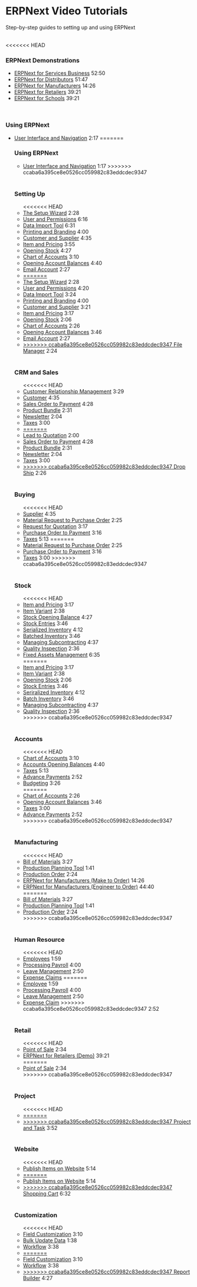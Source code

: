 <!-- no-sidebar -->
<!-- no-breadcrumbs -->
<!-- title: Learn ERPNext -->
<div style="max-width: 700px; margin: auto;">
    <div class="row hero" style="padding-top: 50px; border-bottom: 0px;">
        <div class="col-sm-12 hero-content">
            <h1>ERPNext Video Tutorials</h1>
            <p>Step-by-step guides to setting up and using ERPNext</p>
        </div>
    </div>
    <br>
<<<<<<< HEAD
    <h3>ERPNext Demonstrations</h3>
    <ul class="list-unstyled video-list">
        <li><a href="/docs/user/videos/learn/services.html">
              ERPNext for Services Business</a>
            <span class="text-muted pull-right">52:50</span>
        </li>
        <li><a href="/docs/user/videos/learn/distributors.html">
              ERPNext for Distributors</a>
            <span class="text-muted pull-right">51:47</span>
        </li>
        <li><a href="/docs/user/videos/learn/manufacturing-make-to-order.html">
              ERPNext for Manufacturers</a>
            <span class="text-muted pull-right">14:26</span>
        </li>
        <li><a href="/docs/user/videos/learn/retailers.html">
              ERPNext for Retailers</a>
            <span class="text-muted pull-right">39:21</span>
        </li>
        <li><a href="/docs/user/videos/learn/schools.html">
              ERPNext for Schools</a>
            <span class="text-muted pull-right">39:21</span>
        </li>
    </ul>
    <br>
    <h3>Using ERPNext</h3>
    <ul class="list-unstyled video-list">
        <li><a href="/docs/user/videos/learn/navigation.html">
              User Interface and Navigation</a>
            <span class="text-muted pull-right">2:17</span>
=======
    <h3>Using ERPNext</h3>
    <ul class="list-unstyled video-list">
        <li>
            <a href="{{docs_base_url}}/user/videos/learn/navigation.html">
              User Interface and Navigation</a>
            <span class="text-muted pull-right">1:17</span>
>>>>>>> ccaba6a395ce8e0526cc059982c83eddcdec9347
        </li>
    </ul>
    <br>
    <h3>Setting Up</h3>
    <ul class="list-unstyled video-list">
<<<<<<< HEAD
        <li><a href="/docs/user/videos/learn/setup-wizard.html">
            The Setup Wizard</a>
            <span class="text-muted pull-right">2:28</span>
        </li>
        <li><a href="/docs/user/videos/learn/user-and-permission.html">
            User and Permissions</a>
            <span class="text-muted pull-right">6:16</span>
        </li>
        <li><a href="/docs/user/videos/learn/data-import-tool.html">
            Data Import Tool</a>
            <span class="text-muted pull-right">6:31</span>
    	</li>
        <li><a href="/docs/user/videos/learn/printing-and-branding.html">
            Printing and Branding</a>
            <span class="text-muted pull-right">4:00</span>
        </li>
        <li><a href="/docs/user/videos/learn/customer-and-supplier.html">
            Customer and Supplier</a>
            <span class="text-muted pull-right">4:35</span>
        </li>
        <li><a href="/docs/user/videos/learn/item.html">
            Item and Pricing</a>
            <span class="text-muted pull-right">3:55</span>
        </li>
        <li><a href="/docs/user/videos/learn/opening-stock.html">
            Opening Stock</a>
            <span class="text-muted pull-right">4:27</span>
        </li>
        <li><a href="/docs/user/videos/learn/chart-of-accounts.html">
            Chart of Accounts</a>
            <span class="text-muted pull-right">3:10</span>
        </li>
        <li><a href="/docs/user/videos/learn/opening-account-balances.html">
            Opening Account Balances</a>
            <span class="text-muted pull-right">4:40</span>
        </li>
        <li><a href="/docs/user/videos/learn/email-account.html">
            Email Account</a>
            <span class="text-muted pull-right">2:27</span>
        </li>
        <li><a href="/docs/user/videos/learn/file-manager.html">
=======
        <li><a href="{{docs_base_url}}/user/videos/learn/setup-wizard.html">
            The Setup Wizard</a>
            <span class="text-muted pull-right">2:28</span>
        </li>
        <li><a href="{{docs_base_url}}/user/videos/learn/user-and-permission.html">
            User and Permissions</a>
            <span class="text-muted pull-right">4:20</span>
        </li>
        <li><a href="{{docs_base_url}}/user/videos/learn/data-import-tool.html">
            Data Import Tool</a>
            <span class="text-muted pull-right">3:24</span>
    	</li>
        <li><a href="{{docs_base_url}}/user/videos/learn/printing-and-branding.html">
            Printing and Branding</a>
            <span class="text-muted pull-right">4:00</span>
        </li>
        <li><a href="{{docs_base_url}}/user/videos/learn/customer-and-supplier.html">
            Customer and Supplier</a>
            <span class="text-muted pull-right">3:21</span>
        </li>
        <li><a href="{{docs_base_url}}/user/videos/learn/item.html">
            Item and Pricing</a>
            <span class="text-muted pull-right">3:17</span>
        </li>
        <li><a href="{{docs_base_url}}/user/videos/learn/opening-stock.html">
            Opening Stock</a>
            <span class="text-muted pull-right">2:06</span>
        </li>
        <li><a href="{{docs_base_url}}/user/videos/learn/chart-of-accounts.html">
            Chart of Accounts</a>
            <span class="text-muted pull-right">2:26</span>
        </li>
        <li><a href="{{docs_base_url}}/user/videos/learn/opening-account-balances.html">
            Opening Account Balances</a>
            <span class="text-muted pull-right">3:46</span>
        </li>
        <li><a href="{{docs_base_url}}/user/videos/learn/email-account.html">
            Email Account</a>
            <span class="text-muted pull-right">2:27</span>
        </li>
        <li><a href="{{docs_base_url}}/user/videos/learn/file-manager.html">
>>>>>>> ccaba6a395ce8e0526cc059982c83eddcdec9347
            File Manager</a>
            <span class="text-muted pull-right">2:24</span>
        </li>
    </ul>
    <br>
    <h3>CRM and Sales</h3>
    <ul class="list-unstyled video-list">
<<<<<<< HEAD
        <li><a href="/docs/user/videos/learn/lead-to-quotation.html">
            Customer Relationship Management</a>
            <span class="text-muted pull-right">3:29</span>
        </li>
        <li><a href="/docs/user/videos/learn/customer-and-supplier.html">
            Customer</a>
            <span class="text-muted pull-right">4:35</span>
        </li>
        <li><a href="/docs/user/videos/learn/sales-cycle.html">
            Sales Order to Payment</a>
              <span class="text-muted pull-right">4:28</span>
        </li>
        <li><a href="/docs/user/videos/learn/product-bundle.html">
            Product Bundle</a>
            <span class="text-muted pull-right">2:31</span>
        </li>
        <li><a href="/docs/user/videos/learn/newsletter.html">
            Newsletter</a>
            <span class="text-muted pull-right">2:04</span>
        </li>
        <li><a href="/docs/user/videos/learn/taxes.html">
            Taxes</a>
            <span class="text-muted pull-right">3:00</span>
        </li>
        <li><a href="/docs/user/videos/learn/drop-ship.html">
=======
        <li><a href="{{docs_base_url}}/user/videos/learn/lead-to-quotation.html">
            Lead to Quotation</a>
            <span class="text-muted pull-right">2:00</span>
        </li>
        <li><a href="{{docs_base_url}}/user/videos/learn/sales-cycle.html">
            Sales Order to Payment</a>
              <span class="text-muted pull-right">4:28</span>
        </li>
        <li><a href="{{docs_base_url}}/user/videos/learn/product-bundle.html">
            Product Bundle</a>
            <span class="text-muted pull-right">2:31</span>
        </li>
        <li><a href="{{docs_base_url}}/user/videos/learn/newsletter.html">
            Newsletter</a>
            <span class="text-muted pull-right">2:04</span>
        </li>
        <li><a href="{{docs_base_url}}/user/videos/learn/taxes.html">
            Taxes</a>
            <span class="text-muted pull-right">3:00</span>
        </li>
        <li><a href="{{docs_base_url}}/user/videos/learn/drop-ship.html">
>>>>>>> ccaba6a395ce8e0526cc059982c83eddcdec9347
			Drop Ship</a>
            <span class="text-muted pull-right">2:26</span>
        </li>
    </ul>
    <br>
    <h3>Buying</h3>
    <ul class="list-unstyled video-list">
<<<<<<< HEAD
        <li><a href="/docs/user/videos/learn/customer-and-supplier.html">
            Supplier</a>
            <span class="text-muted pull-right">4:35</span>
        </li>
        <li><a href="/docs/user/videos/learn/material-request-to-purchase-order.html">
            Material Request to Purchase Order</a>
            <span class="text-muted pull-right">2:25</span>
        </li>
        <li><a href="/docs/user/videos/learn/request-for-quotation.html">
            Request for Quotation</a>
            <span class="text-muted pull-right">3:17</span>
        </li>
        <li><a href="/docs/user/videos/learn/purchase-cycle.html">
            Purchase Order to Payment</a>
              <span class="text-muted pull-right">3:16</span>
        </li>
        <li><a href="/docs/user/videos/learn/taxes.html">
            Taxes</a>
            <span class="text-muted pull-right">5:13</span>
=======
        <li><a href="{{docs_base_url}}/user/videos/learn/material-request-to-purchase-order.html">
            Material Request to Purchase Order</a>
            <span class="text-muted pull-right">2:25</span>
        </li>
        <li><a href="{{docs_base_url}}/user/videos/learn/purchase-cycle.html">
            Purchase Order to Payment</a>
              <span class="text-muted pull-right">3:16</span>
        </li>
        <li><a href="{{docs_base_url}}/user/videos/learn/taxes.html">
            Taxes</a>
            <span class="text-muted pull-right">3:00</span>
>>>>>>> ccaba6a395ce8e0526cc059982c83eddcdec9347
        </li>
    </ul>
    <br>
    <h3>Stock</h3>
    <ul class="list-unstyled video-list">
<<<<<<< HEAD
        <li><a href="/docs/user/videos/learn/item.html">
            Item and Pricing</a>
            <span class="text-muted pull-right">3:17</span>
        </li>
        <li><a href="/docs/user/videos/learn/item-variant.html">
            Item Variant</a>
            <span class="text-muted pull-right">2:38</span>
        </li>
        <li><a href="/docs/user/videos/learn/opening-stock.html">
            Stock Opening Balance</a>
            <span class="text-muted pull-right">4:27</span>
        </li>
        <li><a href="/docs/user/videos/learn/stock-entries.html">
            Stock Entries</a>
              <span class="text-muted pull-right">3:46</span>
        </li>
        <li><a href="/docs/user/videos/learn/serialized-inventory.html">
            Serialized Inventory</a>
            <span class="text-muted pull-right">4:12</span>
        </li>
        <li><a href="/docs/user/videos/learn/batch-inventory.html">
            Batched Inventory</a>
            <span class="text-muted pull-right">3:46</span>
        </li>
        <li><a href="/docs/user/videos/learn/subcontracting.html">
            Managing Subcontracting</a>
            <span class="text-muted pull-right">4:37</span>
        </li>
        <li><a href="/docs/user/videos/learn/quality-inspection.html">
            Quality Inspection</a>
            <span class="text-muted pull-right">2:36</span>
        </li>
        <li><a href="/docs/user/videos/learn/fixed-assets.html">
              Fixed Assets Management</a>
            <span class="text-muted pull-right">6:35</span>
        </li>
=======
        <li><a href="{{docs_base_url}}/user/videos/learn/item.html">
            Item and Pricing</a>
            <span class="text-muted pull-right">3:17</span>
        </li>
        <li><a href="{{docs_base_url}}/user/videos/learn/item-variant.html">
            Item Variant</a>
            <span class="text-muted pull-right">2:38</span>
        </li>
        <li><a href="{{docs_base_url}}/user/videos/learn/opening-stock.html">
            Opening Stock</a>
            <span class="text-muted pull-right">2:06</span>
        </li>
        <li><a href="{{docs_base_url}}/user/videos/learn/stock-entries.html">
            Stock Entries</a>
              <span class="text-muted pull-right">3:46</span>
        </li>
        <li><a href="{{docs_base_url}}/user/videos/learn/serialized-inventory.html">
            Seriralized Inventory</a>
            <span class="text-muted pull-right">4:12</span>
        </li>
        <li><a href="{{docs_base_url}}/user/videos/learn/batch-inventory.html">
            Batch Inventory</a>
            <span class="text-muted pull-right">3:46</span>
        </li>
        <li><a href="{{docs_base_url}}/user/videos/learn/subcontracting.html">
            Managing Subcontracting</a>
            <span class="text-muted pull-right">4:37</span>
        </li>
        <li><a href="{{docs_base_url}}/user/videos/learn/quality-inspection.html">
            Quality Inspection</a>
            <span class="text-muted pull-right">2:36</span>
        </li>
>>>>>>> ccaba6a395ce8e0526cc059982c83eddcdec9347
    </ul>
    <br>
    <h3>Accounts</h3>
    <ul class="list-unstyled video-list">
<<<<<<< HEAD
        <li><a href="/docs/user/videos/learn/chart-of-accounts.html">
            Chart of Accounts</a>
            <span class="text-muted pull-right">3:10</span>
        </li>
        <li><a href="/docs/user/videos/learn/opening-account-balances.html">
            Accounts Opening Balances</a>
            <span class="text-muted pull-right">4:40</span>
        </li>
        <li><a href="/docs/user/videos/learn/taxes.html">
            Taxes</a>
              <span class="text-muted pull-right">5:13</span>
        </li>
        <li><a href="/docs/user/videos/learn/advance-payments.html">
            Advance Payments</a>
              <span class="text-muted pull-right">2:52</span>
        </li>
        <li><a href="/docs/user/videos/learn/budgeting.html">
              Budgeting</a>
            <span class="text-muted pull-right">3:26</span>
        </li>
=======
        <li><a href="{{docs_base_url}}/user/videos/learn/chart-of-accounts.html">
            Chart of Accounts</a>
            <span class="text-muted pull-right">2:26</span>
        </li>
        <li><a href="{{docs_base_url}}/user/videos/learn/opening-account-balances.html">
            Opening Account Balances</a>
            <span class="text-muted pull-right">3:46</span>
        </li>
        <li><a href="{{docs_base_url}}/user/videos/learn/taxes.html">
            Taxes</a>
              <span class="text-muted pull-right">3:00</span>
        </li>
        <li><a href="{{docs_base_url}}/user/videos/learn/advance-payments.html">
            Advance Payments</a>
              <span class="text-muted pull-right">2:52</span>
        </li>
>>>>>>> ccaba6a395ce8e0526cc059982c83eddcdec9347
    </ul>
    <br>
    <h3>Manufacturing</h3>
    <ul class="list-unstyled video-list">
<<<<<<< HEAD
        <li><a href="/docs/user/videos/learn/bill-of-materials.html">
            Bill of Materials</a>
            <span class="text-muted pull-right">3:27</span>
        </li>
        <li><a href="/docs/user/videos/learn/production-planning.html">
            Production Planning Tool</a>
              <span class="text-muted pull-right">1:41</span>
        </li>
        <li><a href="/docs/user/videos/learn/production-order.html">
            Production Order</a>
            <span class="text-muted pull-right">2:24</span>
        </li>
        <li>
            <a href="/docs/user/videos/learn/manufacturing-make-to-order.html">
              ERPNext for Manufacturers (Make to Order)</a>
            <span class="text-muted pull-right">14:26</span>
        </li>
        <li>
            <a href="/docs/user/videos/learn/manufacturing-enigneer-to-order.html">
              ERPNext for Manufacturers (Engineer to Order)</a>
            <span class="text-muted pull-right">44:40</span>
        </li>
=======
        <li><a href="{{docs_base_url}}/user/videos/learn/bill-of-materials.html">
            Bill of Materials</a>
            <span class="text-muted pull-right">3:27</span>
        </li>
        <li><a href="{{docs_base_url}}/user/videos/learn/production-planning.html">
            Production Planning Tool</a>
              <span class="text-muted pull-right">1:41</span>
        </li>
        <li><a href="{{docs_base_url}}/user/videos/learn/production-order.html">
            Production Order</a>
            <span class="text-muted pull-right">2:24</span>
        </li>
>>>>>>> ccaba6a395ce8e0526cc059982c83eddcdec9347
    </ul>
    <br>
    <h3>Human Resource</h3>
    <ul class="list-unstyled video-list">
<<<<<<< HEAD
        <li><a href="/docs/user/videos/learn/employee.html">
            Employees</a>
            <span class="text-muted pull-right">1:59</span>
        </li>
        <li><a href="/docs/user/videos/learn/processing-payroll.html">
            Processing Payroll</a>
              <span class="text-muted pull-right">4:00</span>
        </li>
        <li><a href="/docs/user/videos/learn/leave-management.html">
            Leave Management</a>
            <span class="text-muted pull-right">2:50</span>
        </li>
        <li><a href="/docs/user/videos/learn/expense-claim.html">
            Expense Claims</a>
=======
        <li><a href="{{docs_base_url}}/user/videos/learn/employee.html">
            Employee</a>
            <span class="text-muted pull-right">1:59</span>
        </li>
        <li><a href="{{docs_base_url}}/user/videos/learn/processing-payroll.html">
            Processing Payroll</a>
              <span class="text-muted pull-right">4:00</span>
        </li>
        <li><a href="{{docs_base_url}}/user/videos/learn/leave-management.html">
            Leave Management</a>
            <span class="text-muted pull-right">2:50</span>
        </li>
        <li><a href="{{docs_base_url}}/user/videos/learn/expense-claim.html">
            Expense Claim</a>
>>>>>>> ccaba6a395ce8e0526cc059982c83eddcdec9347
            <span class="text-muted pull-right">2:52</span>
        </li>
    </ul>
    <br>
    <h3>Retail</h3>
    <ul class="list-unstyled video-list">
<<<<<<< HEAD
        <li><a href="/docs/user/videos/learn/point-of-sale.html">
            Point of Sale</a>
            <span class="text-muted pull-right">2:34</span>
        </li>
        <li><a href="/docs/user/videos/learn/retailers.html">
              ERPNext for Retailers (Demo)</a>
            <span class="text-muted pull-right">39:21</span>
        </li>
=======
        <li><a href="{{docs_base_url}}/user/videos/learn/point-of-sale.html">
            Point of Sale</a>
            <span class="text-muted pull-right">2:34</span>
        </li>
>>>>>>> ccaba6a395ce8e0526cc059982c83eddcdec9347
    </ul>
    <br>
    <h3>Project</h3>
    <ul class="list-unstyled video-list">
<<<<<<< HEAD
        <li><a href="/docs/user/videos/learn/project-and-task.html">
=======
        <li><a href="{{docs_base_url}}/user/videos/learn/project-and-task.html">
>>>>>>> ccaba6a395ce8e0526cc059982c83eddcdec9347
            Project and Task</a>
            <span class="text-muted pull-right">3:52</span>
        </li>
    </ul>
    <br>
    <h3>Website</h3>
    <ul class="list-unstyled video-list">
<<<<<<< HEAD
        <li><a href="/docs/user/videos/learn/publish-items-on-website.html">
            Publish Items on Website</a>
            <span class="text-muted pull-right">5:14</span>
        </li><li><a href="/docs/user/videos/learn/shopping-cart.html">
=======
        <li><a href="{{docs_base_url}}/user/videos/learn/publish-items-on-website.html">
            Publish Items on Website</a>
            <span class="text-muted pull-right">5:14</span>
        </li><li><a href="{{docs_base_url}}/user/videos/learn/shopping-cart.html">
>>>>>>> ccaba6a395ce8e0526cc059982c83eddcdec9347
            Shopping Cart</a>
            <span class="text-muted pull-right">6:32</span>
        </li>
    </ul>
	<br>
    <h3>Customization</h3>
    <ul class="list-unstyled video-list">
<<<<<<< HEAD
        <li><a href="/docs/user/videos/learn/field-customization.html">
            Field Customization</a>
            <span class="text-muted pull-right">3:10</span>
        </li>
        <li><a href="/docs/user/videos/learn/bulk-update.html">
            Bulk Update Data</a>
            <span class="text-muted pull-right">1:38</span>
        </li>
        <li><a href="/docs/user/videos/learn/workflow.html">
            Workflow</a>
            <span class="text-muted pull-right">3:38</span>
        </li>
        <li><a href="/docs/user/videos/learn/report-builder.html">
=======
        <li><a href="{{docs_base_url}}/user/videos/learn/field-customization.html">
            Field Customization</a>
            <span class="text-muted pull-right">3:10</span>
        </li>
        <li><a href="{{docs_base_url}}/user/videos/learn/workflow.html">
            Workflow</a>
            <span class="text-muted pull-right">3:38</span>
        </li>
        <li><a href="{{docs_base_url}}/user/videos/learn/report-builder.html">
>>>>>>> ccaba6a395ce8e0526cc059982c83eddcdec9347
            Report Builder</a>
            <span class="text-muted pull-right">4:27</span>
        </li>
    </ul>
</div>
<div style="height: 70px;"></div>
